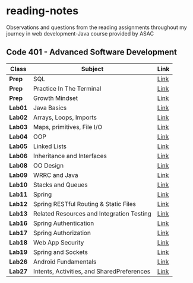 # reading-notes
Observations and questions from the reading assignments throughout my journey in web development-Java course provided by ASAC

## Code 401 - Advanced Software Development


| Class       | Subject   | Link       |
|-------------|-----------|------------|
| **Prep**    | SQL       | [Link](https://baraahabusara.github.io/reading-notes/SQL/SQL)       |
| **Prep**    | Practice In The Terminal | [Link](https://baraahabusara.github.io/reading-notes/TerminalPractice/TerminalPractice)      |
| **Prep**    | Growth Mindset | [Link](https://baraahabusara.github.io/reading-notes/growthMindset/growthMindset)       |
| **Lab01**   | Java Basics  |[Link](https://baraahabusara.github.io/reading-notes/Class01/readings-01)|
| **Lab02**   | Arrays, Loops, Imports|[Link](https://baraahabusara.github.io/reading-notes/Class02/readings-02)|
| **Lab03**   | Maps, primitives, File I/O|[Link](https://baraahabusara.github.io/reading-notes/Class03/readings-03)|
| **Lab04**   |OOP |[Link](https://baraahabusara.github.io/reading-notes/Class04/readings-04)|
| **Lab05**   |Linked Lists |[Link](https://baraahabusara.github.io/reading-notes/Class05/readings-05)|
| **Lab06**   |Inheritance and Interfaces |[Link](https://baraahabusara.github.io/reading-notes/Class06/readings-06)|
| **Lab08**   | OO Design |[Link](https://baraahabusara.github.io/reading-notes/Class08/readings-08)|
| **Lab09**   | WRRC and Java |[Link](https://baraahabusara.github.io/reading-notes/Class09/readings-09)|
| **Lab10**   | Stacks and Queues |[Link](https://baraahabusara.github.io/reading-notes/Class10/readings-10)|
| **Lab11**   | Spring |[Link](https://baraahabusara.github.io/reading-notes/Class11/readings-11)|
| **Lab12**   | Spring RESTful Routing & Static Files |[Link](https://baraahabusara.github.io/reading-notes/Class12/readings-12)|
| **Lab13**   | Related Resources and Integration Testing |[Link](https://baraahabusara.github.io/reading-notes/Class13/readings-13)|
| **Lab16**   | Spring Authentication |[Link](https://baraahabusara.github.io/reading-notes/Class16/readings-16)|
| **Lab17**   |  Spring Authorization |[Link](https://baraahabusara.github.io/reading-notes/Class17/readings-17)|
| **Lab18**   | Web App Security |[Link](https://baraahabusara.github.io/reading-notes/Class18/readings-18)|
| **Lab19**   |  Spring and Sockets|[Link](https://baraahabusara.github.io/reading-notes/Class19/readings-19)|
| **Lab26**   |  Android Fundamentals	|[Link](https://baraahabusara.github.io/reading-notes/Class26/readings-26)|
| **Lab27**   |   Intents, Activities, and SharedPreferences|[Link](https://baraahabusara.github.io/reading-notes/Class27/readings-27)|